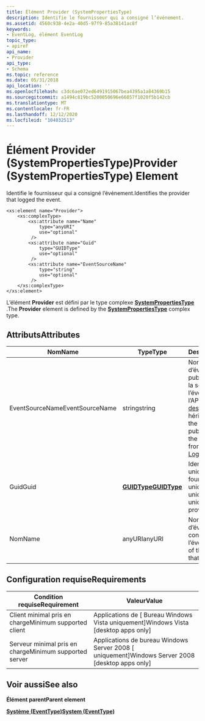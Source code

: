 ```yaml
---
title: Élément Provider (SystemPropertiesType)
description: Identifie le fournisseur qui a consigné l’événement.
ms.assetid: 4560c938-4e2a-40d5-97f9-85a38141ac8f
keywords:
- EventLog, élément EventLog
topic_type:
- apiref
api_name:
- Provider
api_type:
- Schema
ms.topic: reference
ms.date: 05/31/2018
api_location: ''
ms.openlocfilehash: c3dc6ae072ed6491915067bea4395a1a84369b15
ms.sourcegitcommit: a1494c819bc5200050696e66057f1020f5b142cb
ms.translationtype: MT
ms.contentlocale: fr-FR
ms.lasthandoff: 12/12/2020
ms.locfileid: "104032513"
---
```

# <a name="provider-systempropertiestype-element"></a><span data-ttu-id="71eaa-104">Élément Provider (SystemPropertiesType)</span><span class="sxs-lookup"><span data-stu-id="71eaa-104">Provider (SystemPropertiesType) Element</span></span>

<span data-ttu-id="71eaa-105">Identifie le fournisseur qui a consigné l’événement.</span><span class="sxs-lookup"><span data-stu-id="71eaa-105">Identifies the provider that logged the event.</span></span>

``` syntax
<xs:element name="Provider">
    <xs:complexType>
        <xs:attribute name="Name"
            type="anyURI"
            use="optional"
         />
        <xs:attribute name="Guid"
            type="GUIDType"
            use="optional"
         />
        <xs:attribute name="EventSourceName"
            type="string"
            use="optional"
         />
    </xs:complexType>
</xs:element>
```

<span data-ttu-id="71eaa-106">L’élément **Provider** est défini par le type complexe [**SystemPropertiesType**](eventschema-systempropertiestype-complextype.md) .</span><span class="sxs-lookup"><span data-stu-id="71eaa-106">The **Provider** element is defined by the [**SystemPropertiesType**](eventschema-systempropertiestype-complextype.md) complex type.</span></span>

## <a name="attributes"></a><span data-ttu-id="71eaa-107">Attributs</span><span class="sxs-lookup"><span data-stu-id="71eaa-107">Attributes</span></span>



| <span data-ttu-id="71eaa-108">Nom</span><span class="sxs-lookup"><span data-stu-id="71eaa-108">Name</span></span>            | <span data-ttu-id="71eaa-109">Type</span><span class="sxs-lookup"><span data-stu-id="71eaa-109">Type</span></span>                                                | <span data-ttu-id="71eaa-110">Description</span><span class="sxs-lookup"><span data-stu-id="71eaa-110">Description</span></span>                                                                                                                                        |
|-----------------|-----------------------------------------------------|----------------------------------------------------------------------------------------------------------------------------------------------------|
| <span data-ttu-id="71eaa-111">EventSourceName</span><span class="sxs-lookup"><span data-stu-id="71eaa-111">EventSourceName</span></span> | <span data-ttu-id="71eaa-112">string</span><span class="sxs-lookup"><span data-stu-id="71eaa-112">string</span></span>                                              | <span data-ttu-id="71eaa-113">Nom de la source d’événements qui a publié l’événement (si la source de l’événement provient de l’API de [journalisation des événements](/windows/desktop/EventLog/event-logging) héritée).</span><span class="sxs-lookup"><span data-stu-id="71eaa-113">The name of the event source that published the event (if the event source is from the legacy [Event Logging](/windows/desktop/EventLog/event-logging) API).</span></span><br/> |
| <span data-ttu-id="71eaa-114">Guid</span><span class="sxs-lookup"><span data-stu-id="71eaa-114">Guid</span></span>            | [<span data-ttu-id="71eaa-115">**GUIDType**</span><span class="sxs-lookup"><span data-stu-id="71eaa-115">**GUIDType**</span></span>](eventschema-guidtype-simpletype.md) | <span data-ttu-id="71eaa-116">Identificateur global unique qui identifie le fournisseur de manière unique.</span><span class="sxs-lookup"><span data-stu-id="71eaa-116">The globally unique identifier that uniquely identifies the provider.</span></span><br/>                                                                   |
| <span data-ttu-id="71eaa-117">Nom</span><span class="sxs-lookup"><span data-stu-id="71eaa-117">Name</span></span>            | <span data-ttu-id="71eaa-118">anyURI</span><span class="sxs-lookup"><span data-stu-id="71eaa-118">anyURI</span></span>                                              | <span data-ttu-id="71eaa-119">Nom du fournisseur d’événements qui a consigné l’événement.</span><span class="sxs-lookup"><span data-stu-id="71eaa-119">The name of the event provider that logged the event.</span></span><br/>                                                                                   |



## <a name="requirements"></a><span data-ttu-id="71eaa-120">Configuration requise</span><span class="sxs-lookup"><span data-stu-id="71eaa-120">Requirements</span></span>



| <span data-ttu-id="71eaa-121">Condition requise</span><span class="sxs-lookup"><span data-stu-id="71eaa-121">Requirement</span></span> | <span data-ttu-id="71eaa-122">Valeur</span><span class="sxs-lookup"><span data-stu-id="71eaa-122">Value</span></span> |
|-------------------------------------|------------------------------------------------------|
| <span data-ttu-id="71eaa-123">Client minimal pris en charge</span><span class="sxs-lookup"><span data-stu-id="71eaa-123">Minimum supported client</span></span><br/> | <span data-ttu-id="71eaa-124">Applications de \[ Bureau Windows Vista uniquement\]</span><span class="sxs-lookup"><span data-stu-id="71eaa-124">Windows Vista \[desktop apps only\]</span></span><br/>       |
| <span data-ttu-id="71eaa-125">Serveur minimal pris en charge</span><span class="sxs-lookup"><span data-stu-id="71eaa-125">Minimum supported server</span></span><br/> | <span data-ttu-id="71eaa-126">Applications de bureau Windows Server 2008 \[ uniquement\]</span><span class="sxs-lookup"><span data-stu-id="71eaa-126">Windows Server 2008 \[desktop apps only\]</span></span><br/> |



## <a name="see-also"></a><span data-ttu-id="71eaa-127">Voir aussi</span><span class="sxs-lookup"><span data-stu-id="71eaa-127">See also</span></span>

<dl> <dt>

<span data-ttu-id="71eaa-128">**Élément parent**</span><span class="sxs-lookup"><span data-stu-id="71eaa-128">**Parent element**</span></span>
</dt> <dt>

[<span data-ttu-id="71eaa-129">**Système (EventType)**</span><span class="sxs-lookup"><span data-stu-id="71eaa-129">**System (EventType)**</span></span>](eventschema-system-eventtype-element.md)
</dt> </dl>

 


